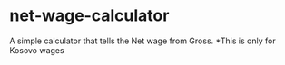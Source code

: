 # net-wage-calculator
A simple calculator that tells the Net wage from Gross. *This is only for Kosovo wages
